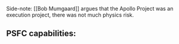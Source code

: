 Side-note: [[Bob Mumgaard]] argues that the Apollo Project was an execution project, there was not much physics risk.

PSFC capabilities:
- 